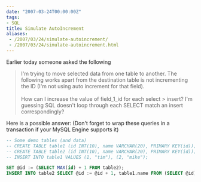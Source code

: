 ```yaml
---
date: "2007-03-24T00:00:00Z"
tags:
- SQL
title: Simulate AutoIncrement
aliases:
 - /2007/03/24/simulate-autoincrement/
 - /2007/03/24/simulate-autoincrement.html
---
```

Earlier today someone asked the following

> <div>
>   I'm trying to move selected data from one table to another. The following works apart from the destination table is not incrementing the ID (I'm not using auto increment for that field).<br /> <br /> How can I increase the value of field_1_id for each select > insert? I'm guessing SQL doesn't loop through each SELECT match an insert correspondingly?
> </div>

Here is a possible answer: (Don't forget to wrap these queries in a transaction if your MySQL Engine supports it)

```sql
-- Some demo tables (and data)
-- CREATE TABLE table1 (id INT(10), name VARCHAR(20), PRIMARY KEY(id));
-- CREATE TABLE table2 (id INT(10), name VARCHAR(20), PRIMARY KEY(id));
-- INSERT INTO table1 VALUES (1, "tim"), (2, "mike");

SET @id := (SELECT MAX(id) + 1 FROM table2);
INSERT INTO table2 SELECT @id := @id + 1, table1.name FROM (SELECT @id) AS id, table1 AS table1;
```
